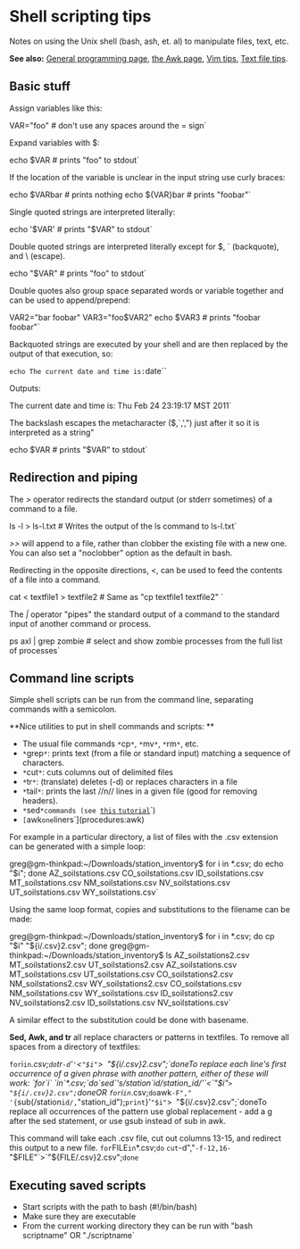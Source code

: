 # Shell scripting tips

Notes on using the Unix shell (bash, ash, et. al) to manipulate files,
text, etc.

 **See also:** [General programming
        page](programming), [the Awk page](awk),
        [Vim tips](vimtips), [Text file
        tips](textfiles).

## Basic stuff

Assign variables like this:

VAR="foo"  # don't use any spaces around the = sign`

Expand variables with \$:

echo $VAR # prints "foo" to stdout`

If the location of the variable is unclear in the input string use curly
braces:

echo $VARbar # prints nothing
echo ${VAR}bar # prints "foobar"`

Single quoted strings are interpreted literally:

echo '$VAR' # prints "$VAR" to stdout`

Double quoted strings are interpreted literally except for \$, \`
(backquote), and \\ (escape).

echo "$VAR" # prints "foo" to stdout`

Double quotes also group space separated words or variable together and
can be used to append/prepend:

VAR2="bar foobar"
VAR3="foo$VAR2"
echo $VAR3 # prints "foobar foobar"`

Backquoted strings are executed by your shell and are then replaced by
the output of that execution, so:

` echo The current date and time is: `date``

Outputs:

The current date and time is: Thu Feb 24 23:19:17 MST 2011`

The backslash escapes the metacharacter (\$,\`,',") just after it so it
is interpreted as a string"

echo \$VAR # prints "$VAR" to stdout`

## Redirection and piping

The *>* operator redirects the standard output (or stderr sometimes)
of a command to a file.

ls -l > ls-l.txt # Writes the output of the ls command to ls-l.txt`

*>>* will append to a file, rather than clobber the existing file
with a new one. You can also set a "noclobber" option as the default in
bash.

Redirecting in the opposite directions, *&lt;*, can be used to feed the
contents of a file into a command.

cat < textfile1 > textfile2 # Same as "cp textfile1 textfile2"
`

The *|* operator "pipes" the standard output of a command to the
standard input of another command or process.

ps axl | grep zombie # select and show zombie processes from the full list of processes`

## Command line scripts

Simple shell scripts can be run from the command line, separating
commands with a semicolon.

 **Nice utilities to put in shell commands and scripts: **

* The usual file commands `*`cp`*`, `*`mv`*`, `*`rm`*`, etc.
* `*`grep`*`: prints text (from a file or standard input) matching a sequence of characters.
* `*`cut`*`: cuts columns out of delimited files
* `*`tr`*`: (translate) deletes (-d) or replaces characters in a file
* `*`tail`*`: prints the last //n// lines in a given file (good for removing headers).
* `*`sed`*commands (see `[`this`
`tutorial`](http://www.grymoire.com/Unix/Sed.html)`)
* `[`awk`one`liners`](procedures:awk)

For example in a particular directory, a list of files with the .csv
extension can be generated with a simple loop:

greg@gm-thinkpad:~/Downloads/station_inventory$ for i in *.csv; do echo "$i"; done
AZ_soilstations.csv
CO_soilstations.csv
ID_soilstations.csv
MT_soilstations.csv
NM_soilstations.csv
NV_soilstations.csv
UT_soilstations.csv
WY_soilstations.csv`

Using the same loop format, copies and substitutions to the filename can
be made:

greg@gm-thinkpad:~/Downloads/station_inventory$ for i in *.csv; do cp "$i" "${i/.csv}2.csv"; done
greg@gm-thinkpad:~/Downloads/station_inventory$ ls
AZ_soilstations2.csv  MT_soilstations2.csv  UT_soilstations2.csv
AZ_soilstations.csv   MT_soilstations.csv   UT_soilstations.csv
CO_soilstations2.csv  NM_soilstations2.csv  WY_soilstations2.csv
CO_soilstations.csv   NM_soilstations.csv   WY_soilstations.csv
ID_soilstations2.csv  NV_soilstations2.csv
ID_soilstations.csv   NV_soilstations.csv`

A similar effect to the substitution could be done with basename.

 **Sed, Awk, and tr** all replace characters or patterns
        in textfiles. To remove all spaces from a directory of
        textfiles:

`for`i`in`*.csv;`do`tr`-d`'`'`<`"$i"`>`
`"${i/.csv}2.csv";`doneTo replace each line's first occurrence of a
given phrase with another pattern, either of these will work: `for`i`
`in`*.csv;`do`sed`'s/station`id/station_id/'`<`"$i"`>`
`"${i/.csv}2.csv";`doneOR `for`i`in`*.csv;`do`awk`-F","`
`'{`sub(/station`id/,`"station_id");`print`}'`"$i"`>`
`"${i/.csv}2.csv";`doneTo replace all occurrences of the pattern use
global replacement - add a g after the sed statement, or use gsub
instead of sub in awk.

This command will take each .csv file, cut out columns 13-15, and
redirect this output to a new file. `for`FILE`in`*.csv;`do`
`cut`-d","`-f-12,16-`"$FILE"`>`"${FILE/.csv}2.csv";`done`

## Executing saved scripts

- Start scripts with the path to bash (#!/bin/bash)
- Make sure they are executable
- From the current working directory they can be run with "bash scriptname" OR "./scriptname`
